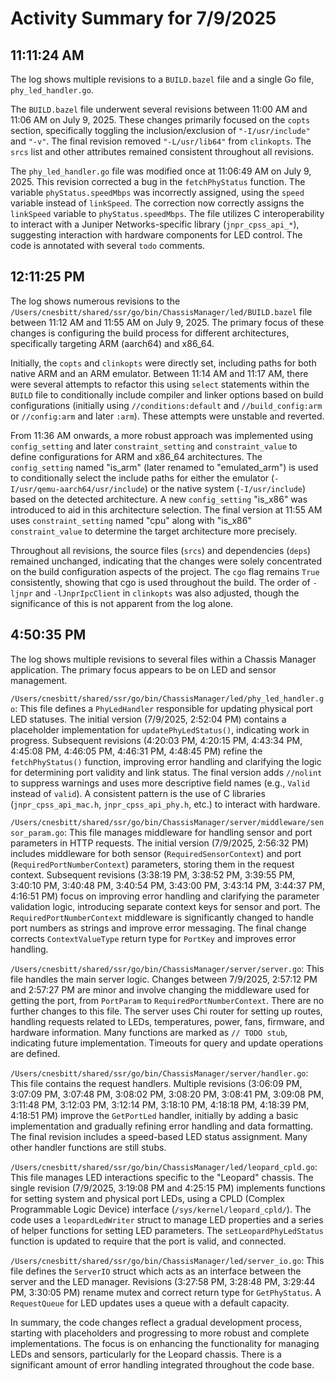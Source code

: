 # Activity Summary for 7/9/2025

## 11:11:24 AM
The log shows multiple revisions to a `BUILD.bazel` file and a single Go file, `phy_led_handler.go`.

The `BUILD.bazel` file underwent several revisions between 11:00 AM and 11:06 AM on July 9, 2025.  These changes primarily focused on the `copts` section, specifically toggling the inclusion/exclusion of  `"-I/usr/include"` and `"-v"`. The final revision removed `"-L/usr/lib64"` from `clinkopts`.  The `srcs` list and other attributes remained consistent throughout all revisions.

The `phy_led_handler.go` file was modified once at 11:06:49 AM on July 9, 2025. This revision corrected a bug in the `fetchPhyStatus` function.  The variable `phyStatus.speedMbps` was incorrectly assigned, using the `speed` variable instead of `linkSpeed`. The correction now correctly assigns the `linkSpeed` variable to `phyStatus.speedMbps`. The file utilizes C interoperability to interact with a Juniper Networks-specific library (`jnpr_cpss_api_*`), suggesting interaction with hardware components for LED control. The code is annotated with several `todo` comments.


## 12:11:25 PM
The log shows numerous revisions to the `/Users/cnesbitt/shared/ssr/go/bin/ChassisManager/led/BUILD.bazel` file between 11:12 AM and 11:55 AM on July 9, 2025.  The primary focus of these changes is configuring the build process for different architectures, specifically targeting ARM (aarch64) and x86_64.

Initially, the `copts` and `clinkopts` were directly set, including paths for both native ARM and an ARM emulator.  Between 11:14 AM and 11:17 AM, there were several attempts to refactor this using `select` statements within the `BUILD` file to conditionally include compiler and linker options based on build configurations (initially using  `//conditions:default` and `//build_config:arm` or `//config:arm` and later `:arm`).  These attempts were unstable and reverted.

From 11:36 AM onwards, a more robust approach was implemented using `config_setting` and later `constraint_setting` and `constraint_value` to define configurations for ARM and x86_64 architectures.  The `config_setting` named "is_arm" (later renamed to "emulated_arm") is used to conditionally select the include paths for either the emulator (`-I/usr/qemu-aarch64/usr/include`) or the native system (`-I/usr/include`) based on the detected architecture.  A new `config_setting` "is_x86" was introduced to aid in this architecture selection. The final version at 11:55 AM uses `constraint_setting`  named "cpu" along with "is_x86"  `constraint_value` to determine the target architecture more precisely.

Throughout all revisions, the source files (`srcs`) and dependencies (`deps`) remained unchanged, indicating that the changes were solely concentrated on the build configuration aspects of the project. The `cgo` flag remains `True` consistently, showing that cgo is used throughout the build.  The order of `-ljnpr` and `-lJnprIpcClient` in `clinkopts` was also adjusted, though the significance of this is not apparent from the log alone.


## 4:50:35 PM
The log shows multiple revisions to several files within a Chassis Manager application.  The primary focus appears to be on LED and sensor management.

`/Users/cnesbitt/shared/ssr/go/bin/ChassisManager/led/phy_led_handler.go`: This file defines a `PhyLedHandler` responsible for updating physical port LED statuses.  The initial version (7/9/2025, 2:52:04 PM) contains a placeholder implementation for `updatePhyLedStatus()`, indicating work in progress. Subsequent revisions (4:20:03 PM, 4:20:15 PM, 4:43:34 PM, 4:45:08 PM, 4:46:05 PM, 4:46:31 PM, 4:48:45 PM) refine the `fetchPhyStatus()` function, improving error handling and clarifying the logic for determining port validity and link status. The final version adds `//nolint` to suppress warnings and uses more descriptive field names (e.g., `Valid` instead of `valid`).  A consistent pattern is the use of C libraries (`jnpr_cpss_api_mac.h`, `jnpr_cpss_api_phy.h`, etc.) to interact with hardware.

`/Users/cnesbitt/shared/ssr/go/bin/ChassisManager/server/middleware/sensor_param.go`: This file manages middleware for handling sensor and port parameters in HTTP requests.  The initial version (7/9/2025, 2:56:32 PM) includes middleware for both sensor (`RequiredSensorContext`) and port (`RequiredPortNumberContext`) parameters, storing them in the request context.  Subsequent revisions (3:38:19 PM, 3:38:52 PM, 3:39:55 PM, 3:40:10 PM, 3:40:48 PM, 3:40:54 PM, 3:43:00 PM, 3:43:14 PM, 3:44:37 PM, 4:16:51 PM) focus on improving error handling and clarifying the parameter validation logic, introducing separate context keys for sensor and port. The `RequiredPortNumberContext` middleware is significantly changed to handle port numbers as strings and improve error messaging. The final change corrects `ContextValueType` return type for `PortKey` and improves error handling.

`/Users/cnesbitt/shared/ssr/go/bin/ChassisManager/server/server.go`:  This file handles the main server logic.  Changes between 7/9/2025, 2:57:12 PM and 2:57:27 PM are minor and involve changing the middleware used for getting the port, from `PortParam` to `RequiredPortNumberContext`. There are no further changes to this file.  The server uses Chi router for setting up routes, handling requests related to LEDs, temperatures, power, fans, firmware, and hardware information.  Many functions are marked as `// TODO stub`, indicating future implementation. Timeouts for query and update operations are defined.

`/Users/cnesbitt/shared/ssr/go/bin/ChassisManager/server/handler.go`: This file contains the request handlers.  Multiple revisions (3:06:09 PM, 3:07:09 PM, 3:07:48 PM, 3:08:02 PM, 3:08:20 PM, 3:08:41 PM, 3:09:08 PM, 3:11:48 PM, 3:12:03 PM, 3:12:14 PM, 3:18:10 PM, 4:18:18 PM, 4:18:39 PM, 4:18:51 PM) improve the `GetPortLed` handler, initially by adding a basic implementation and gradually refining error handling and data formatting. The final revision includes a speed-based LED status assignment.  Many other handler functions are still stubs.

`/Users/cnesbitt/shared/ssr/go/bin/ChassisManager/led/leopard_cpld.go`: This file manages LED interactions specific to the "Leopard" chassis.  The single revision (7/9/2025, 3:19:08 PM and 4:25:15 PM) implements functions for setting system and physical port LEDs, using a CPLD (Complex Programmable Logic Device) interface (`/sys/kernel/leopard_cpld/`).  The code uses a `leopardLedWriter` struct to manage LED properties and a series of helper functions for setting LED parameters.  The `setLeopardPhyLedStatus` function is updated to require that the port is valid, and connected.

`/Users/cnesbitt/shared/ssr/go/bin/ChassisManager/led/server_io.go`: This file defines the `ServerIO` struct which acts as an interface between the server and the LED manager. Revisions (3:27:58 PM, 3:28:48 PM, 3:29:44 PM, 3:30:05 PM) rename mutex and correct return type for `GetPhyStatus`.  A `RequestQueue` for LED updates uses a queue with a default capacity.

In summary, the code changes reflect a gradual development process, starting with placeholders and progressing to more robust and complete implementations.  The focus is on enhancing the functionality for managing LEDs and sensors, particularly for the Leopard chassis.  There is a significant amount of error handling integrated throughout the code base.
